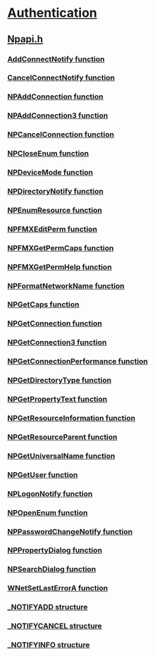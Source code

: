 # [Authentication](../_security/index.md)
## [Npapi.h](index.md)
### [AddConnectNotify function](../npapi/nf-npapi-addconnectnotify.md)
### [CancelConnectNotify function](../npapi/nf-npapi-cancelconnectnotify.md)
### [NPAddConnection function](../npapi/nf-npapi-npaddconnection.md)
### [NPAddConnection3 function](../npapi/nf-npapi-npaddconnection3.md)
### [NPCancelConnection function](../npapi/nf-npapi-npcancelconnection.md)
### [NPCloseEnum function](../npapi/nf-npapi-npcloseenum.md)
### [NPDeviceMode function](../npapi/nf-npapi-npdevicemode.md)
### [NPDirectoryNotify function](../npapi/nf-npapi-npdirectorynotify.md)
### [NPEnumResource function](../npapi/nf-npapi-npenumresource.md)
### [NPFMXEditPerm function](../npapi/nf-npapi-npfmxeditperm.md)
### [NPFMXGetPermCaps function](../npapi/nf-npapi-npfmxgetpermcaps.md)
### [NPFMXGetPermHelp function](../npapi/nf-npapi-npfmxgetpermhelp.md)
### [NPFormatNetworkName function](../npapi/nf-npapi-npformatnetworkname.md)
### [NPGetCaps function](../npapi/nf-npapi-npgetcaps.md)
### [NPGetConnection function](../npapi/nf-npapi-npgetconnection.md)
### [NPGetConnection3 function](../npapi/nf-npapi-npgetconnection3.md)
### [NPGetConnectionPerformance function](../npapi/nf-npapi-npgetconnectionperformance.md)
### [NPGetDirectoryType function](../npapi/nf-npapi-npgetdirectorytype.md)
### [NPGetPropertyText function](../npapi/nf-npapi-npgetpropertytext.md)
### [NPGetResourceInformation function](../npapi/nf-npapi-npgetresourceinformation.md)
### [NPGetResourceParent function](../npapi/nf-npapi-npgetresourceparent.md)
### [NPGetUniversalName function](../npapi/nf-npapi-npgetuniversalname.md)
### [NPGetUser function](../npapi/nf-npapi-npgetuser.md)
### [NPLogonNotify function](../npapi/nf-npapi-nplogonnotify.md)
### [NPOpenEnum function](../npapi/nf-npapi-npopenenum.md)
### [NPPasswordChangeNotify function](../npapi/nf-npapi-nppasswordchangenotify.md)
### [NPPropertyDialog function](../npapi/nf-npapi-nppropertydialog.md)
### [NPSearchDialog function](../npapi/nf-npapi-npsearchdialog.md)
### [WNetSetLastErrorA function](../npapi/nf-npapi-wnetsetlasterrora.md)
### [_NOTIFYADD structure](../npapi/ns-npapi-_notifyadd.md)
### [_NOTIFYCANCEL structure](../npapi/ns-npapi-_notifycancel.md)
### [_NOTIFYINFO structure](../npapi/ns-npapi-_notifyinfo.md)
